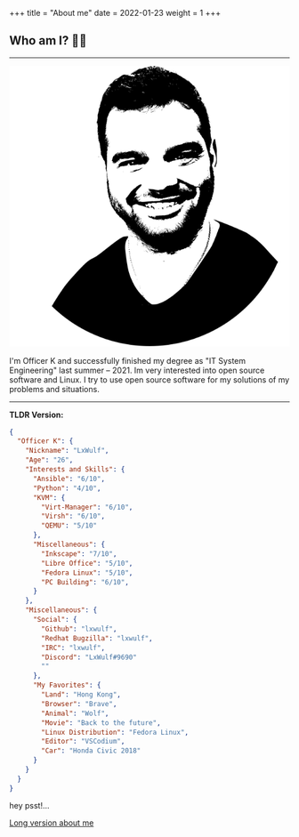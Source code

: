 +++
title = "About me"
date = 2022-01-23
weight = 1
+++

## Who am I? 🧑‍💻

---

<p class="profil"><img src="profil_op.svg"></img></p>

I'm Officer K and successfully finished my degree as "IT System Engineering" last summer – 2021.
Im very interested into open source software and Linux.
I try to use open source software for my solutions of my problems and
situations.

---

**TLDR Version:**

```json
{
  "Officer K": {
    "Nickname": "LxWulf",
    "Age": "26",
    "Interests and Skills": {
      "Ansible": "6/10",
      "Python": "4/10",
      "KVM": {
        "Virt-Manager": "6/10",
        "Virsh": "6/10",
        "QEMU": "5/10"
      },
      "Miscellaneous": {
        "Inkscape": "7/10",
        "Libre Office": "5/10",
        "Fedora Linux": "5/10",
        "PC Building": "6/10",
      }
    },
    "Miscellaneous": {
      "Social": {
        "Github": "lxwulf",
        "Redhat Bugzilla": "lxwulf",
        "IRC": "lxwulf",
        "Discord": "LxWulf#9690"
        ""
      },
      "My Favorites": {
        "Land": "Hong Kong",
        "Browser": "Brave",
        "Animal": "Wolf",
        "Movie": "Back to the future",
        "Linux Distribution": "Fedora Linux",
        "Editor": "VSCodium",
        "Car": "Honda Civic 2018"
      }
    }
  }
}
```

hey psst!...

[Long version about me](../about/more_about_me.md)
